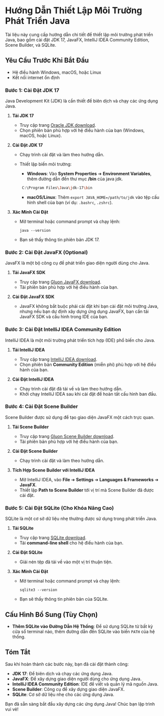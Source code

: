 # Hướng Dẫn Thiết Lập Môi Trường Phát Triển Java

Tài liệu này cung cấp hướng dẫn chi tiết để thiết lập môi trường phát triển Java, bao gồm cài đặt JDK 17, JavaFX, IntelliJ IDEA Community Edition, Scene Builder, và SQLite.

## Yêu Cầu Trước Khi Bắt Đầu

- Hệ điều hành Windows, macOS, hoặc Linux
- Kết nối internet ổn định

### Bước 1: Cài Đặt JDK 17

Java Development Kit (JDK) là cần thiết để biên dịch và chạy các ứng dụng Java.

1. **Tải JDK 17**

   - Truy cập trang [Oracle JDK download](https://www.oracle.com/java/technologies/javase/jdk17-archive-downloads.html).
   - Chọn phiên bản phù hợp với hệ điều hành của bạn (Windows, macOS, hoặc Linux).
2. **Cài Đặt JDK 17**

   - Chạy trình cài đặt và làm theo hướng dẫn.
   - Thiết lập biến môi trường:

     - **Windows**: Vào **System Properties** ➔ **Environment Variables**, thêm đường dẫn đến thư mục **/bin** của java jdk.

     ```bash
      C:\Program Files\Java\jdk-17\bin
     ```

     - **macOS/Linux**: Thêm `export JAVA_HOME=/path/to/jdk` vào tệp cấu hình shell của bạn (ví dụ: `.bashrc`, `.zshrc`).
3. **Xác Minh Cài Đặt**

   - Mở terminal hoặc command prompt và chạy lệnh:
     ```
     java --version
     ```
   - Bạn sẽ thấy thông tin phiên bản JDK 17.

### Bước 2: Cài Đặt JavaFX (Optional)

JavaFX là một bộ công cụ để phát triển giao diện người dùng cho Java. 

1. **Tải JavaFX SDK**

   - Truy cập trang [Gluon JavaFX download](https://gluonhq.com/products/javafx/).
   - Tải phiên bản phù hợp với hệ điều hành của bạn.
2. **Cài Đặt JavaFX SDK**

   - JavaFX không bắt buộc phải cài đặt khi bạn cài đặt môi trường Java, nhưng nếu bạn dự định xây dựng ứng dụng JavaFX, bạn cần tải JavaFX SDK và cấu hình trong IDE của bạn.

### Bước 3: Cài Đặt IntelliJ IDEA Community Edition

IntelliJ IDEA là một môi trường phát triển tích hợp (IDE) phổ biến cho Java.

1. **Tải IntelliJ IDEA**

   - Truy cập trang [IntelliJ IDEA download](https://www.jetbrains.com/idea/download/).
   - Chọn phiên bản **Community Edition** (miễn phí) phù hợp với hệ điều hành của bạn.
2. **Cài Đặt IntelliJ IDEA**

   - Chạy trình cài đặt đã tải về và làm theo hướng dẫn.
   - Khởi chạy IntelliJ IDEA sau khi cài đặt để hoàn tất cấu hình ban đầu.

### Bước 4: Cài Đặt Scene Builder

Scene Builder được sử dụng để tạo giao diện JavaFX một cách trực quan.

1. **Tải Scene Builder**

   - Truy cập trang [Gluon Scene Builder download](https://gluonhq.com/products/scene-builder/).
   - Tải phiên bản phù hợp với hệ điều hành của bạn.
2. **Cài Đặt Scene Builder**

   - Chạy trình cài đặt và làm theo hướng dẫn.
3. **Tích Hợp Scene Builder với IntelliJ IDEA**

   - Mở IntelliJ IDEA, vào **File** ➔ **Settings** ➔ **Languages & Frameworks** ➔ **JavaFX**.
   - Thiết lập **Path to Scene Builder** tới vị trí mà Scene Builder đã được cài đặt.

### Bước 5: Cài Đặt SQLite (Cho Khóa Nâng Cao)

SQLite là một cơ sở dữ liệu nhẹ thường được sử dụng trong phát triển Java.

1. **Tải SQLite**

   - Truy cập trang [SQLite download](https://www.sqlite.org/download.html).
   - Tải **command-line shell** cho hệ điều hành của bạn.
2. **Cài Đặt SQLite**

   - Giải nén tệp đã tải về vào một vị trí thuận tiện.
3. **Xác Minh Cài Đặt**

   - Mở terminal hoặc command prompt và chạy lệnh:
     ```
     sqlite3 --version
     ```
   - Bạn sẽ thấy thông tin phiên bản của SQLite.

## Cấu Hình Bổ Sung (Tùy Chọn)

- **Thêm SQLite vào Đường Dẫn Hệ Thống**: Để sử dụng SQLite từ bất kỳ cửa sổ terminal nào, thêm đường dẫn đến SQLite vào biến `PATH` của hệ thống.

## Tóm Tắt

Sau khi hoàn thành các bước này, bạn đã cài đặt thành công:

- **JDK 17**: Để biên dịch và chạy các ứng dụng Java.
- **JavaFX**: Để xây dựng giao diện người dùng cho ứng dụng Java.
- **IntelliJ IDEA Community Edition**: IDE để viết và quản lý mã nguồn Java.
- **Scene Builder**: Công cụ để xây dựng giao diện JavaFX.
- **SQLite**: Cơ sở dữ liệu nhẹ cho các ứng dụng Java.

Bạn đã sẵn sàng bắt đầu xây dựng các ứng dụng Java! Chúc bạn lập trình vui vẻ!
